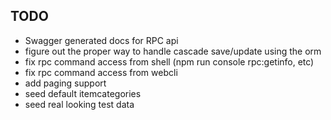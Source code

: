 ## TODO

- Swagger generated docs for RPC api
- figure out the proper way to handle cascade save/update using the orm
- fix rpc command access from shell (npm run console rpc:getinfo, etc)
- fix rpc command access from webcli
- add paging support 
- seed default itemcategories
- seed real looking test data

